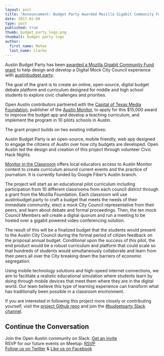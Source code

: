 ```yaml
---
layout: post
title: "Announcement: Budget Party Awarded Mozilla Gigabit Community Fund Grant"
date: 2017-02-08
type: post
published: true
thumb: budget_party_logo.png
thumbalt: budget party logo
author:
  first_name: Mateo
  last_name: Clarke
---
```


Austin Budget Party has been [awarded a Mozilla Gigabit Community Fund grant](https://learning.mozilla.org/blog/mozilla-awards-241000-to-explore-the-intersection-of-gigabit-technology-and-civics-robotics-farming-and-more) to help design and develop a Digital Mock City Council experience with [austinbudget.party](https://austinbudget.party/).

The goal of the grant is to create an online, open-source, digital budget debate platform and curriculum designed for middle and high school students to explore civic challenges and priorities.

Open Austin contributors partnered with the [Capital of Texas Media Foundation](https://www.cotmf.org/), publisher of the [Austin Monitor](http://www.austinmonitor.com/), to apply for this $15,000 award to improve the budget app and develop a teaching curriculum, and implement the program in 10 pilots schools in Austin.

The grant project builds on two existing initiatives:

Austin Budget Party is an open-source, mobile friendly, web app designed to engage the citizens of Austin over how city budgets are developed. Open Austin led the design and creation of this project through volunteer Civic Hack Nights.

[Monitor in the Classroom](https://www.cotmf.org/austinmonitorintheclassroom/) offers local educators access to Austin Monitor content to create curriculum around current events and the practice of journalism. It is currently funded by Google Fiber’s Austin branch.

The project will start as an educational pilot curriculum including participation from 10 different classrooms from each council district through a grant from the Mozilla Foundation. Each classroom will use austinbudget.party to craft a budget that meets the needs of their immediate community, elect a mock City Council representative from their peers, and learn about debate and formal proceedings. Then, the ten mock Council Members will create a digital quorum and run a meeting to be hosted over a gigabit powered video conferencing solution.

The result of this will be a finalized budget that the students would present to the Austin City Council during the formal period of citizen feedback on the proposal annual budget. Conditional upon the success of this pilot, the end product would be a robust curriculum and platform that could scale so that hundreds of students would simultaneously collaborate and learn from their peers all over the City breaking down the barriers of economic segregation.

Using mobile technology solutions and high-speed internet connections, we aim to facilitate a realistic educational simulation where students learn by doing through mobile devices that meet them where they are in the digital world. Our team believe this type of learning experience can transform what has traditionally been possible in a classroom environment.

If you are interested in following this project more closely or contributing yourself, visit the [project Github repo](https://github.com/open-austin/budgetparty) and join the [#budgetparty Slack channel](http://slack.open-austin.org/).


## Continue the Conversation

Join the Open Austin community on Slack: [Get an invite](http://slack.open-austin.org/)
<br>
RSVP for our future events on Meetup: [RSVP](http://www.meetup.com/Open-Austin/)
<br>
[Follow us on Twitter](https://twitter.com/openaustin?lang=en)
& [Like us on Facebook](https://www.facebook.com/Open-Austin-412390968837071/)

